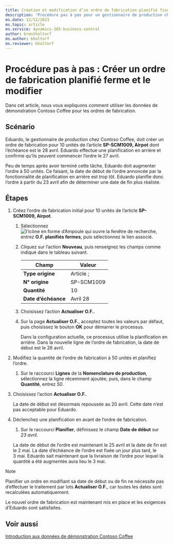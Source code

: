 ```yaml
---
title: Création et modification d’un ordre de fabrication planifié fixe
description: 'Procédure pas à pas pour un gestionnaire de production chez Contoso Coffee qui souhaite créer un ordre de fabrication planifié ferme, puis le modifier.'
ms.date: 12/12/2023
ms.topic: article
ms.service: dynamics-365-business-central
author: brentholtorf
ms.author: bholtorf
ms.reviewer: bholtorf
---
```


# Procédure pas à pas : Créer un ordre de fabrication planifié ferme et le modifier

Dans cet article, nous vous expliquons comment utiliser les données de démonstration Contoso Coffee pour les ordres de fabrication.  

## Scénario

Eduardo, le gestionnaire de production chez Contoso Coffee, doit créer un ordre de fabrication pour 10 unités de l’article **SP-SCM1009, Airpot** dont l’échéance est le 28 avril. Eduardo effectue une planification en arrière et confirme qu’ils peuvent commencer l’ordre le 27 avril.  

Peu de temps après avoir terminé cette tâche, Eduardo doit augmenter l’ordre à 50 unités. Ce faisant, la date de début de l’ordre annoncée par la fonctionnalité de planification en arrière est trop tôt. Eduardo planifie donc l’ordre à partir du 23 avril afin de déterminer une date de fin plus réaliste.  

## Étapes

1. Créez l’ordre de fabrication initial pour 10 unités de l’article **SP-SCM1009, Airpot**.

    1. Sélectionnez ![l’icône en forme d’Ampoule qui ouvre la fenêtre de recherche](../../media/ui-search/search_small.png "Dites-moi ce que vous voulez faire"), entrez **O.F. planifiés fermes**, puis sélectionnez le lien associé.  

    2. Cliquez sur l’action **Nouveau**, puis renseignez les champs comme indiqué dans le tableau suivant.  

        |Champ  |Valeur  |
        |---------|---------|
        |**Type origine** |Article ;|
        |**N° origine** |SP-SCM1009|
        |**Quantité** |10|
        |**Date d’échéance**|Avril 28  |

    3. Choisissez l’action **Actualiser O.F.**.  

    4. Sur la page **Actualiser O.F.**, acceptez toutes les valeurs par défaut, puis choisissez le bouton **OK** pour démarrer le processus.  

        Dans la configuration actuelle, ce processus utilise la planification en arrière. Dans la nouvelle ligne de l’ordre de fabrication, la date de début est le 26 avril.  

2. Modifiez la quantité de l’ordre de fabrication à 50 unités et planifiez l’ordre.  

    1. Sur le raccourci **Lignes** de la **Nomenclature de production**, sélectionnez la ligne récemment ajoutée, puis, dans le champ **Quantité**, entrez *50*.  

3. Choisissez l’action **Actualiser O.F.**.  

    La date de début est désormais repoussée au 20 avril. Cette date n’est pas acceptable pour Eduardo.

4. Déclenchez une planification en avant de l’ordre de fabrication.

    1. Sur le raccourci **Planifier**, définissez le champ **Date de début** sur *23 avril*.

    La date de début de l’ordre est maintenant le 25 avril et la date de fin est le 2 mai. La date d’échéance de l’ordre est fixée un jour plus tard, le 3 mai. Eduardo sait maintenant que la livraison de l’ordre pour lequel la quantité a été augmentée aura lieu le 3 mai.

> [!NOTE]
> Planifier un ordre en modifiant sa date de début ou de fin ne nécessite pas d’effectuer le traitement par lots **Actualiser O.F.**, car toutes les dates sont recalculées automatiquement.

Le nouvel ordre de fabrication est maintenant mis en place et les exigences d’Eduardo sont satisfaites.  

## Voir aussi

[Introduction aux données de démonstration Contoso Coffee](../contoso-coffee-intro.md)  
